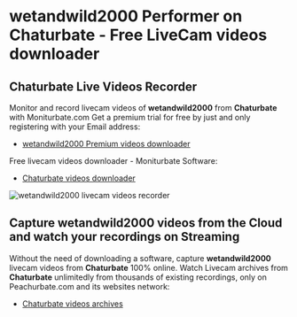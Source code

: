 # wetandwild2000 Performer on Chaturbate - Free LiveCam videos downloader

## Chaturbate Live Videos Recorder

Monitor and record livecam videos of **wetandwild2000** from **Chaturbate** with Moniturbate.com
Get a premium trial for free by just and only registering with your Email address:
* [wetandwild2000 Premium videos downloader](https://moniturbate.com/request-demo-licence-key.html)

Free livecam videos downloader - Moniturbate Software:
* [Chaturbate videos downloader](https://moniturbate.com/moniturbate-download-software.html)

![wetandwild2000 livecam videos recorder](https://peachurnet.com/templates/moniturbate-software.png)


## Capture wetandwild2000 videos from the Cloud and watch your recordings on Streaming

Without the need of downloading a software, capture **wetandwild2000** livecam videos from **Chaturbate** 100% online.
Watch Livecam archives from **Chaturbate** unlimitedly from thousands of existing recordings, only on Peachurbate.com and its websites network:
* [Chaturbate videos archives](https://peachurnet.com/)